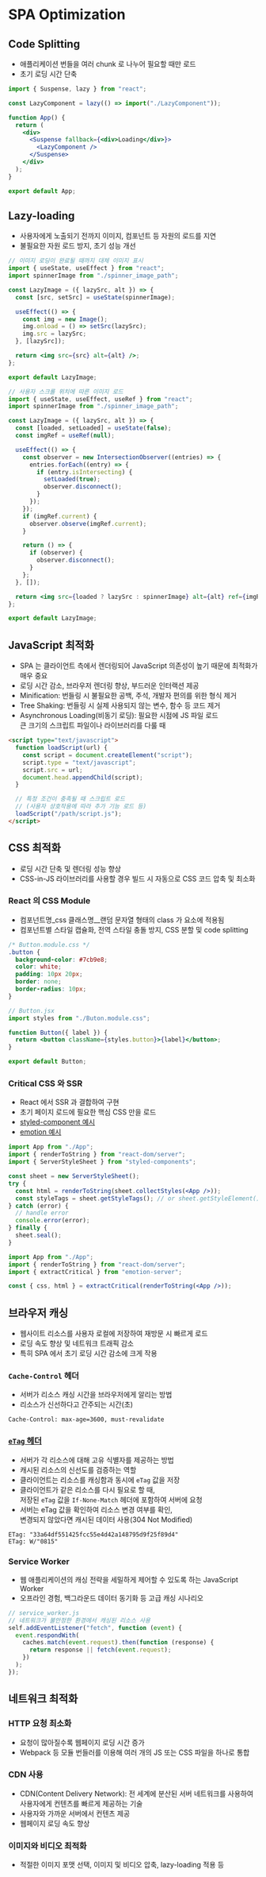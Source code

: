 # SPA Optimization

## Code Splitting

- 애플리케이션 번들을 여러 chunk 로 나누어 필요할 때만 로드
- 초기 로딩 시간 단축

```jsx
import { Suspense, lazy } from "react";

const LazyComponent = lazy(() => import("./LazyComponent"));

function App() {
  return (
    <div>
      <Suspense fallback={<div>Loading</div>}>
        <LazyComponent />
      </Suspense>
    </div>
  );
}

export default App;
```

## Lazy-loading

- 사용자에게 노출되기 전까지 이미지, 컴포넌트 등 자원의 로드를 지연
- 불필요한 자원 로드 방지, 초기 성능 개선

```jsx
// 이미지 로딩이 완료될 때까지 대체 이미지 표시
import { useState, useEffect } from "react";
import spinnerImage from "./spinner_image_path";

const LazyImage = ({ lazySrc, alt }) => {
  const [src, setSrc] = useState(spinnerImage);

  useEffect(() => {
    const img = new Image();
    img.onload = () => setSrc(lazySrc);
    img.src = lazySrc;
  }, [lazySrc]);

  return <img src={src} alt={alt} />;
};

export default LazyImage;
```

```jsx
// 사용자 스크롤 위치에 따른 이미지 로드
import { useState, useEffect, useRef } from "react";
import spinnerImage from "./spinner_image_path";

const LazyImage = ({ lazySrc, alt }) => {
  const [loaded, setLoaded] = useState(false);
  const imgRef = useRef(null);

  useEffect(() => {
    const observer = new IntersectionObserver((entries) => {
      entries.forEach((entry) => {
        if (entry.isIntersecting) {
          setLoaded(true);
          observer.disconnect();
        }
      });
    });
    if (imgRef.current) {
      observer.observe(imgRef.current);
    }

    return () => {
      if (observer) {
        observer.disconnect();
      }
    };
  }, []);

  return <img src={loaded ? lazySrc : spinnerImage} alt={alt} ref={imgRef} />;
};

export default LazyImage;
```

## JavaScript 최적화

- SPA 는 클라이언트 측에서 렌더링되어 JavaScript 의존성이 높기 때문에 최적화가 매우 중요
- 로딩 시간 감소, 브라우저 렌더링 향상, 부드러운 인터랙션 제공
- Minification: 번들링 시 불필요한 공백, 주석, 개발자 편의를 위한 형식 제거
- Tree Shaking: 번들링 시 실제 사용되지 않는 변수, 함수 등 코드 제거
- Asynchronous Loading(비동기 로딩): 필요한 시점에 JS 파일 로드  
  큰 크기의 스크립트 파일이나 라이브러리를 다룰 때

```html
<script type="text/javascript">
  function loadScript(url) {
    const script = document.createElement("script");
    script.type = "text/javascript";
    script.src = url;
    document.head.appendChild(script);
  }

  // 특정 조건이 충족될 때 스크립트 로드
  // (사용자 상호작용에 따라 추가 기능 로드 등)
  loadScript("/path/script.js");
</script>
```

## CSS 최적화

- 로딩 시간 단축 및 렌더링 성능 향상
- CSS-in-JS 라이브러리를 사용할 경우 빌드 시 자동으로 CSS 코드 압축 및 최소화

### React 의 CSS Module

- 컴포넌트명\_css 클래스명\_\_랜덤 문자열 형태의 class 가 요소에 적용됨
- 컴포넌트별 스타일 캡슐화, 전역 스타일 충돌 방지, CSS 분할 및 code splitting

```css
/* Button.module.css */
.button {
  background-color: #7cb9e8;
  color: white;
  padding: 10px 20px;
  border: none;
  border-radius: 10px;
}
```

```jsx
// Button.jsx
import styles from "./Buton.module.css";

function Button({ label }) {
  return <button className={styles.button}>{label}</button>;
}

export default Button;
```

### Critical CSS 와 SSR

- React 에서 SSR 과 결합하여 구현
- 초기 페이지 로드에 필요한 핵심 CSS 만을 로드
- [styled-component 예시](https://styled-components.com/docs/advanced#server-side-rendering)
- [emotion 예시](https://changeset-release--emotion.netlify.app/docs/ssr)

```jsx
import App from "./App";
import { renderToString } from "react-dom/server";
import { ServerStyleSheet } from "styled-components";

const sheet = new ServerStyleSheet();
try {
  const html = renderToString(sheet.collectStyles(<App />));
  const styleTags = sheet.getStyleTags(); // or sheet.getStyleElement();
} catch (error) {
  // handle error
  console.error(error);
} finally {
  sheet.seal();
}
```

```jsx
import App from "./App";
import { renderToString } from "react-dom/server";
import { extractCritical } from "emotion-server";

const { css, html } = extractCritical(renderToString(<App />));
```

## 브라우저 캐싱

- 웹사이트 리소스를 사용자 로컬에 저장하여 재방문 시 빠르게 로드
- 로딩 속도 향상 및 네트워크 트래픽 감소
- 특히 SPA 에서 초기 로딩 시간 감소에 크게 작용

### `Cache-Control` 헤더

- 서버가 리소스 캐싱 시간을 브라우저에게 알리는 방법
- 리소스가 신선하다고 간주되는 시간(초)

```
Cache-Control: max-age=3600, must-revalidate
```

### [`eTag` 헤더](https://developer.mozilla.org/en-US/docs/Web/HTTP/Headers/ETag)

- 서버가 각 리소스에 대해 고유 식별자를 제공하는 방법
- 캐시된 리소스의 신선도를 검증하는 역할
- 클라이언트는 리소스를 캐싱함과 동시에 `eTag` 값을 저장
- 클라이언트가 같은 리소스를 다시 필요로 할 때,  
  저장된 `eTag` 값을 `If-None-Match` 헤더에 포함하여 서버에 요청
- 서버는 eTag 값을 확인하여 리소스 변경 여부를 확인,  
  변경되지 않았다면 캐시된 데이터 사용(304 Not Modified)

```
ETag: "33a64df551425fcc55e4d42a148795d9f25f89d4"
ETag: W/"0815"
```

### Service Worker

- 웹 애플리케이션의 캐싱 전략을 세밀하게 제어할 수 있도록 하는 JavaScript Worker
- 오프라인 경험, 백그라운드 데이터 동기화 등 고급 캐싱 시나리오

```js
// service_worker.js
// 네트워크가 불안정한 환경에서 캐싱된 리소스 사용
self.addEventListener("fetch", function (event) {
  event.respondWith(
    caches.match(event.request).then(function (response) {
      return response || fetch(event.request);
    })
  );
});
```

## 네트워크 최적화

### HTTP 요청 최소화

- 요청이 많아질수록 웹페이지 로딩 시간 증가
- Webpack 등 모듈 번들러를 이용해 여러 개의 JS 또는 CSS 파일을 하나로 통합

### CDN 사용

- CDN(Content Delivery Network): 전 세계에 분산된 서버 네트워크를 사용하여 사용자에게 컨텐츠를 빠르게 제공하는 기술
- 사용자와 가까운 서버에서 컨텐츠 제공
- 웹페이지 로딩 속도 향상

### 이미지와 비디오 최적화

- 적절한 이미지 포맷 선택, 이미지 및 비디오 압축, lazy-loading 적용 등
